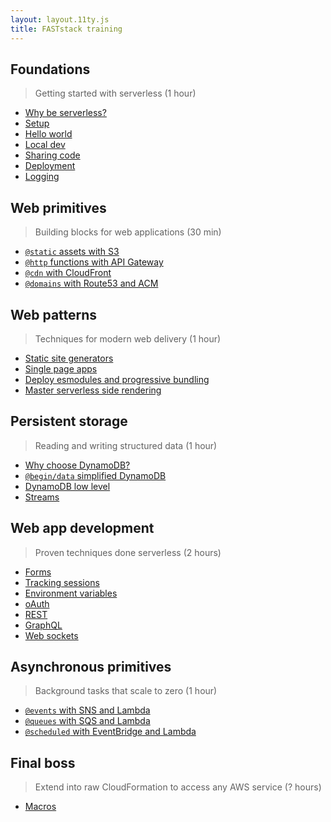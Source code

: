 ```yaml
---
layout: layout.11ty.js
title: FASTstack training
---
```


## Foundations

> Getting started with serverless (1 hour)

- [Why be serverless?](/foundations/why)
- [Setup](/foundations/setup)
- [Hello world](/foundations/hello-world)
- [Local dev](/foundations/local-dev)
- [Sharing code](/foundations/sharing-code)
- [Deployment](/foundations/deployment)
- [Logging](/foundations/logging)

## Web primitives

> Building blocks for web applications (30 min)

- [`@static` assets with S3](/basic/static)
- [`@http` functions with API Gateway](/basic/http)
- [`@cdn` with CloudFront](/basic/cdn)
- [`@domains` with Route53 and ACM](/basic/dns)

## Web patterns

> Techniques for modern web delivery (1 hour)

- [Static site generators](/patterns/ssg)
- [Single page apps](/patterns/spa)
- [Deploy esmodules and progressive bundling](/patterns/esm)
- [Master serverless side rendering](/patterns/ssr)

## Persistent storage

> Reading and writing structured data (1 hour)

- [Why choose DynamoDB?](/storage/why)
- [`@begin/data` simplified DynamoDB](/storage/begin-data)
- [DynamoDB low level](/storage/tables)
- [Streams](/storage/streams)

## Web app development

> Proven techniques done serverless (2 hours)

- [Forms](/advanced/forms)
- [Tracking sessions](/advanced/sessions)
- [Environment variables](/advanced/env)
- [oAuth](/advanced/oauth)
- [REST](/advanced/rest)
- [GraphQL](/advanced/graphql)
- [Web sockets](/final/boss/ws)

## Asynchronous primitives

> Background tasks that scale to zero (1 hour)

- [`@events` with SNS and Lambda](/async/events)
- [`@queues` with SQS and Lambda](/async/queues)
- [`@scheduled` with EventBridge and Lambda](/async/scheduled)

## Final boss

> Extend into raw CloudFormation to access any AWS service (? hours)

- [Macros](/final/boss/macros)
